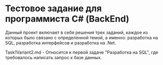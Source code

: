 # Тестовое задание для программиста С# (BackEnd)
Данный проект включает в себя решения трех заданий, каждое из которых было связано с определенной темой, а именно: разработка на SQL, разработка интерфейсов и разработка на .Net.

Task1Variant2.md - Относится к первой задаче "Разработка на SQL", где требовалось написать запрос к базе данных.
